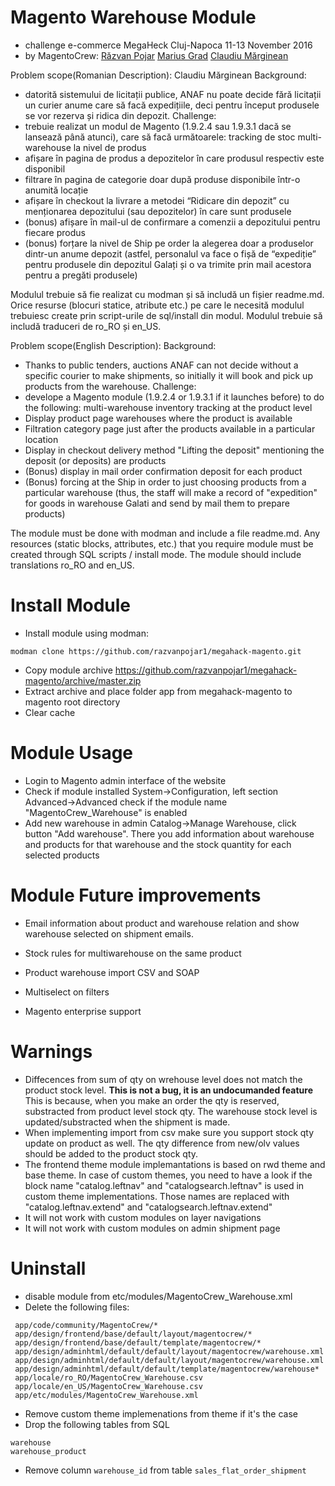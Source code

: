# Magento Warehouse Module 
 - challenge e-commerce MegaHeck Cluj-Napoca 11-13 November 2016
 - by MagentoCrew:
[Răzvan Pojar](https://github.com/razvanpojar1)
[Marius Grad](https://github.com/mariuscris)
[Claudiu Mărginean](https://github.com/claudiu-marginean)


Problem scope(Romanian Description):
Claudiu Mărginean
Background: 
 - datorită sistemului de licitații publice, ANAF nu poate decide fără licitații un curier anume care să facă expedițiile, deci pentru început produsele se vor rezerva și ridica din depozit.
Challenge: 
 - trebuie realizat un modul de Magento (1.9.2.4 sau 1.9.3.1 dacă se lansează până atunci), care să facă următoarele:
tracking de stoc multi-warehouse la nivel de produs
 - afișare în pagina de produs a depozitelor în care produsul respectiv este disponibil
 - filtrare în pagina de categorie doar după produse disponibile într-o anumită locație
 - afișare în checkout la livrare a metodei “Ridicare din depozit” cu menționarea depozitului (sau depozitelor) în care sunt produsele
 - (bonus) afișare în mail-ul de confirmare a comenzii a depozitului pentru fiecare produs
 - (bonus) forțare la nivel de Ship pe order la alegerea doar a produselor dintr-un anume depozit (astfel, personalul va face o fișă de “expediție” pentru produsele din depozitul Galați și o va trimite prin mail acestora pentru a pregăti produsele)
 
Modulul trebuie să fie realizat cu modman și să includă un fișier readme.md. Orice resurse (blocuri statice, atribute etc.) pe care le necesită modulul trebuiesc create prin script-urile de sql/install din modul. Modulul trebuie să includă traduceri de ro_RO și en_US.

Problem scope(English Description):
Background:
 - Thanks to public tenders, auctions ANAF can not decide without a specific courier to make shipments, so initially it will book and pick up products from the warehouse.
Challenge:
 - develope a Magento module (1.9.2.4 or 1.9.3.1 if it launches before) to do the following:
multi-warehouse inventory tracking at the product level
 - Display product page warehouses where the product is available
 - Filtration category page just after the products available in a particular location
 - Display in checkout delivery method "Lifting the deposit" mentioning the deposit (or deposits) are products
 - (Bonus) display in mail order confirmation deposit for each product
 - (Bonus) forcing at the Ship in order to just choosing products from a particular warehouse (thus, the staff will make a record of "expedition" for goods in warehouse Galati and send by mail them to prepare products)
 
The module must be done with modman and include a file readme.md. Any resources (static blocks, attributes, etc.) that you require module must be created through SQL scripts / install mode. The module should include translations ro_RO and en_US.

# Install Module
 - Install module using modman: 
```
modman clone https://github.com/razvanpojar1/megahack-magento.git
```   
 - Copy module archive  https://github.com/razvanpojar1/megahack-magento/archive/master.zip
 - Extract archive and place folder app from megahack-magento to magento root directory
 - Clear cache
 
# Module Usage
 - Login to Magento admin interface of the website
 - Check if module installed System->Configuration, left section Advanced->Advanced check if the module name "MagentoCrew_Warehouse" is enabled
 - Add new warehouse in admin Catalog->Manage Warehouse, click button "Add warehouse". There you add information about warehouse and products for that warehouse and the stock quantity for each selected products

# Module Future improvements
 - Email information about product and warehouse relation and show warehouse selected on shipment emails.
 - Stock rules for multiwarehouse on the same product
 - Product warehouse import CSV and SOAP
   
 - Multiselect on filters
 - Magento enterprise support
 
# Warnings
 - Diffecences from sum of qty on wrehouse level does not match the product stock level.
 **This is not a bug, it is an undocumanded feature**
 This is because, when you make an order the qty is reserved, substracted from product level stock qty. The warehouse stock level is updated/substracted when the shipment is made.   
 - When implementing import from csv make sure you support stock qty update on product as well. The qty difference from new/olv values should be added to the product stock qty.
 - The frontend theme module implemantations is based on rwd theme and base theme. In case of custom themes, you need to have a look if the block name "catalog.leftnav" and "catalogsearch.leftnav" is used in custom theme implementations. Those names are replaced with "catalog.leftnav.extend" and "catalogsearch.leftnav.extend"
 - It will not work with custom modules on layer navigations
 - It will not work with custom modules on admin shipment page
 
 
# Uninstall
 - disable module from etc/modules/MagentoCrew_Warehouse.xml
 - Delete the following files:
```
 app/code/community/MagentoCrew/*
 app/design/frontend/base/default/layout/magentocrew/*   
 app/design/frontend/base/default/template/magentocrew/* 
 app/design/adminhtml/default/default/layout/magentocrew/warehouse.xml
 app/design/adminhtml/default/default/layout/magentocrew/warehouse.xml
 app/design/adminhtml/default/default/template/magentocrew/warehouse*    
 app/locale/ro_RO/MagentoCrew_Warehouse.csv                                     
 app/locale/en_US/MagentoCrew_Warehouse.csv                                         
 app/etc/modules/MagentoCrew_Warehouse.xml
 ```
 - Remove custom theme implemenations from theme if it's the case
 - Drop the following tables from SQL
```
warehouse
warehouse_product
```  
 - Remove column `warehouse_id` from table `sales_flat_order_shipment`
